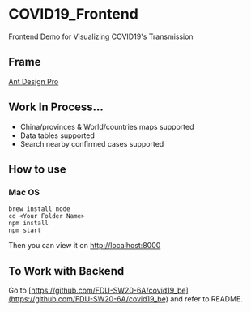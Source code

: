 # COVID19_Frontend

Frontend Demo for Visualizing COVID19's Transmission

## Frame

[Ant Design Pro](https://pro.ant.design/)

## Work In Process...

- China/provinces & World/countries maps supported
- Data tables supported
- Search nearby confirmed cases supported

## How to use

### Mac OS

```
brew install node
cd <Your Folder Name>
npm install
npm start
```

Then you can view it on [http://localhost:8000](http://localhost:8000)

## To Work with Backend
Go to [https://github.com/FDU-SW20-6A/covid19_be](https://github.com/FDU-SW20-6A/covid19_be) and refer to README.
